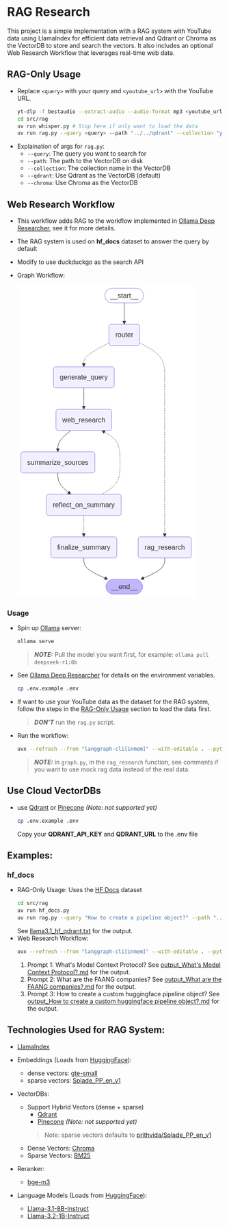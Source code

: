 # RAG Research
This project is a simple implementation with a RAG system with YouTube data using LlamaIndex for efficient data retrieval and Qdrant or Chroma as the VectorDB to store and search the vectors. It also includes an optional Web Research Workflow that leverages real-time web data.

## RAG-Only Usage
- Replace `<query>` with your query and `<youtube_url>` with the YouTube URL.
    ```bash
    yt-dlp -f bestaudio --extract-audio --audio-format mp3 <youtube_url> -o "audio/audio.mp3"
    cd src/rag
    uv run whisper.py # Stop here if only want to load the data
    uv run rag.py --query <query> --path "../../qdrant" --collection "yt" --qdrant
    ```
- Explaination of args for `rag.py`:
    - `--query`: The query you want to search for
    - `--path`: The path to the VectorDB on disk
    - `--collection`: The collection name in the VectorDB
    - `--qdrant`: Use Qdrant as the VectorDB (default)
    - `--chroma`: Use Chroma as the VectorDB

## Web Research Workflow
- This workflow adds RAG to the workflow implemented in [Ollama Deep Researcher](https://github.com/langchain-ai/ollama-deep-researcher), see it for more details.
- The RAG system is used on **hf_docs** dataset to answer the query by default
- Modify to use duckduckgo as the search API
- Graph Workflow:

    ![graph](output.png)

### Usage
- Spin up [Ollama](https://github.com/ollama/ollama) server:
    ```bash
    ollama serve
    ```
    > **_NOTE:_** Pull the model you want first, for example: `ollama pull deepseek-r1:8b`
    
- See [Ollama Deep Researcher](https://github.com/langchain-ai/ollama-deep-researcher) for details on the environment variables.
    ```bash
    cp .env.example .env
    ```

- If want to use your YouTube data as the dataset for the RAG system, follow the steps in the [RAG-Only Usage](#rag-only-usage) section to load the data first. 
    > **_DON'T_** run the `rag.py` script.

- Run the workflow:
    ```bash
    uvx --refresh --from "langgraph-cli[inmem]" --with-editable . --python 3.11 langgraph dev
    ```
    > **_NOTE:_** in `graph.py`, in the `rag_research` function, see comments if you want to use mock rag data instead of the real data.

## Use Cloud VectorDBs
- use [Qdrant](https://qdrant.com/) or [Pinecone](https://www.pinecone.io/) *(Note: not supported yet)*
    ```bash
    cp .env.example .env
    ```
    Copy your **QDRANT_API_KEY** and **QDRANT_URL** to the .env file


## Examples:
### hf_docs
- RAG-Only Usage:
    Uses the [HF Docs](https://huggingface.co/datasets/hf_docs) dataset
    ```bash
    cd src/rag
    uv run hf_docs.py
    uv run rag.py --query "How to create a pipeline object?" --path "../../qdrant" --collection "hf_docs" --qdrant
    ```
    See [llama3.1_hf_qdrant.txt](llama3.1_hf_qdrant.txt) for the output.
- Web Research Workflow:
    ```bash
    uvx --refresh --from "langgraph-cli[inmem]" --with-editable . --python 3.11 langgraph dev
    ```
    1. Prompt 1: What's Model Context Protocol?
        See [output_What's Model Context Protocol?.md](output_What's%20Model%20Context%20Protocol%3f?.md) for the output.
    2. Prompt 2: What are the FAANG companies?
        See [output_What are the FAANG companies?.md](output_What%20are%20the%20FAANG%20companies%3f?) for the output.
    3. Prompt 3: How to create a custom huggingface pipeline object?
        See [output_How to create a custom huggingface pipeline object?.md](output_How%20to%20create%20a%20custom%20huggingface%20pipeline%20object%3f?.md) for the output.

## Technologies Used for RAG System:
- [LlamaIndex](https://docs.llamaindex.ai/en/stable/)

- Embeddings (Loads from [HuggingFace](https://huggingface.co/)):
    - dense vectors: [gte-small](https://huggingface.co/thenlper/gte-small) 
    - sparse vectors: [Splade_PP_en_v1](https://huggingface.co/prithivida/Splade_PP_en_v1)

- VectorDBs:
    - Support Hybrid Vectors (dense + sparse)
        - [Qdrant](https://qdrant.tech/)
        - [Pinecone](https://www.pinecone.io/) *(Note: not supported yet)*
        > Note: sparse vectors defaults to [prithvida/Splade_PP_en_v1](https://huggingface.co/prithivida/Splade_PP_en_v1)
    - Dense Vectors: [Chroma](https://chroma.farfetch.com/)
    - Sparse Vectors: [BM25](https://docs.llamaindex.ai/en/stable/examples/retrievers/bm25_retriever)

- Reranker:
    - [bge-m3](https://huggingface.co/BAAI/bge-m3)

- Language Models (Loads from [HuggingFace](https://huggingface.co/)):
    - [Llama-3.1-8B-Instruct](https://huggingface.co/meta-llama/Llama-3.1-8B-Instruct)
    - [Llama-3.2-1B-Instruct](https://huggingface.co/meta-llama/Llama-3.2-1B-Instruct)
